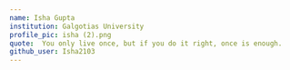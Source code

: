 ```yaml
---
name: Isha Gupta
institution: Galgotias University
profile_pic: isha (2).png
quote:  You only live once, but if you do it right, once is enough.
github_user: Isha2103
---
```

